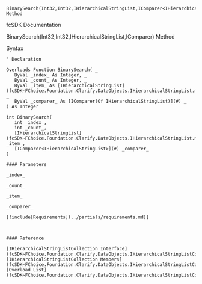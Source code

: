 ﻿     BinarySearch(Int32,Int32,IHierarchicalStringList,IComparer<IHierarchicalStringList>) Method                                                   

fcSDK Documentation

BinarySearch(Int32,Int32,IHierarchicalStringList,IComparer<IHierarchicalStringList>) Method

Syntax

```vbnet
' Declaration

Overloads Function BinarySearch( _
   ByVal _index_ As Integer, _
   ByVal _count_ As Integer, _
   ByVal _item_ As [IHierarchicalStringList](fcSDK~FChoice.Foundation.Clarify.DataObjects.IHierarchicalStringList.md), _
   ByVal _comparer_ As [IComparer(Of IHierarchicalStringList)](#) _
) As Integer

int BinarySearch( 
   int _index_,
   int _count_,
   [IHierarchicalStringList](fcSDK~FChoice.Foundation.Clarify.DataObjects.IHierarchicalStringList.md) _item_,
   [IComparer<IHierarchicalStringList>](#) _comparer_
)

#### Parameters

_index_

_count_

_item_

_comparer_

[!include[Requirements](../partials/requirements.md)]



#### Reference

[IHierarchicalStringListCollection Interface](fcSDK~FChoice.Foundation.Clarify.DataObjects.IHierarchicalStringListCollection.md)  
[IHierarchicalStringListCollection Members](fcSDK~FChoice.Foundation.Clarify.DataObjects.IHierarchicalStringListCollection_members.md)  
[Overload List](fcSDK~FChoice.Foundation.Clarify.DataObjects.IHierarchicalStringListCollection~BinarySearch.md)
